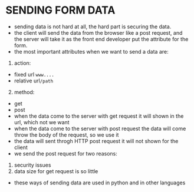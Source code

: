 # SENDING FORM DATA

- sending data is not hard at all, the hard part is securing the data.
- the client will send the data from the browser like a post request, and the server will take it as the front end developer put the attribute for the form.
- the most important attributes when we want to send a data are:
1. action:
  - fixed url `www....`
  - relative url`/path`
2. method:
  - get
  - post
- when the data come to the server with get request it will shown in the url, which not we want
- when the data come to the server with post request the data will come throw the body of the request, so we use it
- the data will sent throgh HTTP post request it will not shown for the client
- we send the post request for two reasons:
1. security issues
1. data size for get request is so little
- these ways of sending data are used in python and in other languages